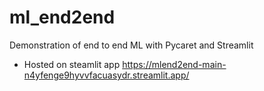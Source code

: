 # ml_end2end
Demonstration of end to end ML with Pycaret and Streamlit
- Hosted on steamlit app https://mlend2end-main-n4yfenge9hyvvfacuasydr.streamlit.app/
